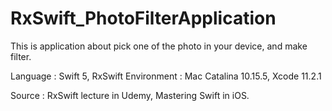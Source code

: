 # RxSwift_PhotoFilterApplication

This is application about pick one of the photo in your device, and make filter.

Language : Swift 5, RxSwift
Environment : Mac Catalina 10.15.5, Xcode 11.2.1

Source : RxSwift lecture in Udemy, Mastering Swift in iOS.
